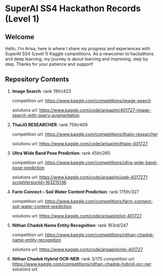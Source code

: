 # SuperAI SS4 Hackathon Records (Level 1)

## Welcome

Hello, I'm Arisa, here is where I share my progress and experiences with SuperAI SS4 (Level 1) Kaggle competitions. As a newcomer to hackathons and deep learning, my journey is about learning and improving, step by step. Thanks for your patience and support!

## Repository Contents

1. **Image Search**: rank 19th/423

    competition url: https://www.kaggle.com/competitions/image-search

    solutions url: https://www.kaggle.com/code/arisapim/401727-image-search-with-query-augmentation


2. **ThaiJO RESEARCHER**: rank 75th/409

    competition url: https://www.kaggle.com/competitions/thaijo-researcher

    solutions url: https://www.kaggle.com/code/arisapim/thaijo-401727


3. **Ultra Wide Band Pose Prediction**: rank 45th/265

    competition url: https://www.kaggle.com/competitions/ultra-wide-band-pose-prediction

    solutions url: https://www.kaggle.com/code/arisapim/uwb-401727?scriptVersionId=163215136


4. **Farm Connect – Soil Water Content Prediction**: rank 175th/327

    competition url: https://www.kaggle.com/competitions/farm-connect-soil-water-content-prediction

    solutions url: https://www.kaggle.com/code/arisapim/iot-401727


5. **Nithan Chadok Name Entity Recognition**: rank 163rd/247

    competition url: https://www.kaggle.com/competitions/nithan-chadok-name-entity-recognition

    solutions url: https://www.kaggle.com/code/arisapim/nlp-401727

6. **Nithan Chadok Hybrid OCR-NER**: rank 3/175
   competition url: https://www.kaggle.com/competitions/nithan-chadok-hybrid-ocr-ner
   solutions url: 
